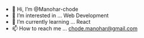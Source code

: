 - 👋 Hi, I’m @Manohar-chode
- 👀 I’m interested in ... Web Development 
- 🌱 I’m currently learning ... React
- 📫 How to reach me ... chode.manohar@gmail.com

